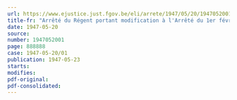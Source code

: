 ```yaml
---
url: https://www.ejustice.just.fgov.be/eli/arrete/1947/05/20/1947052001/justel
title-fr: "Arrêté du Régent portant modification à l'Arrêté du 1er février 1947 règlementant l'octroi des subsides aux coopératives"
date: 1947-05-20
source:
number: 1947052001
page: 888888
case: 1947-05-20/01
publication: 1947-05-23
starts:
modifies:
pdf-original:
pdf-consolidated:
---
```


